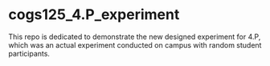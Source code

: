 # cogs125_4.P_experiment

This repo is dedicated to demonstrate the new designed experiment for 4.P, which was an actual experiment conducted on campus with random student participants.
